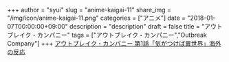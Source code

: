 +++
author = "syui"
slug = "anime-kaigai-11"
share_img = "/img/icon/anime-kaigai-11.png"
categories = ["アニメ"]
date = "2018-01-07T00:00:00+09:00"
description = "description"
draft = false
title = "アウトブレイク・カンパニー"
tags = ["アウトブレイク・カンパニー","Outbreak Company"]
+++
<a href="http://blog.livedoor.jp/hentaiofkaigai/archives/2696526.html" rel="nofollow" target="_blank" title="アウトブレイク・カンパニー 第1話「気がつけば異世界」海外の反応">アウトブレイク・カンパニー 第1話「気がつけば異世界」海外の反応</a>
